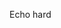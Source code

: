 <!-- RATING: Hard -->
<!-- NAME: Echo Hard -->
<!-- GENERATOR: generate.py -->
<!-- VALIDATOR: validator.py -->

Echo hard
